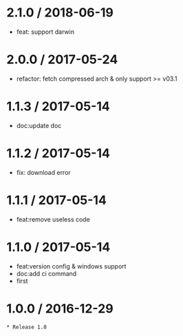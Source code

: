 
2.1.0 / 2018-06-19
==================

  * feat: support darwin

2.0.0 / 2017-05-24
==================

  * refactor: fetch compressed arch & only support >= v03.1

1.1.3 / 2017-05-14
==================

  * doc:update doc

1.1.2 / 2017-05-14
==================

  * fix: download error

1.1.1 / 2017-05-14
==================

  * feat:remove useless code

1.1.0 / 2017-05-14
==================

  * feat:version config & windows support
  * doc:add ci command
  * first

1.0.0 / 2016-12-29
==================

    * Release 1.0

